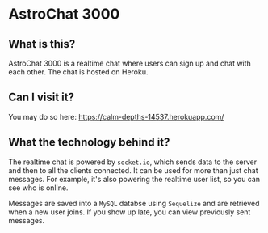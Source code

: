# AstroChat 3000
## What is this?
AstroChat 3000 is a realtime chat where users can sign up and chat with each other. The chat is hosted on Heroku.

## Can I visit it?
You may do so here: https://calm-depths-14537.herokuapp.com/

## What the technology behind it?
The realtime chat is powered by `socket.io`, which sends data to the server and then to all the clients connected. It can be used for more than just chat messages. For example, it's also powering the realtime user list, so you can see who is online.

Messages are saved into a `MySQL` databse using `Sequelize` and are retrieved when a new user joins. If you show up late, you can view previously sent messages.
